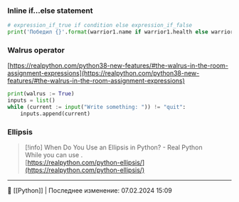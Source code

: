 ### Inline if…else statement
```Python
# expression_if_true if condition else expression_if_false
print('Победил {}'.format(warrior1.name if warrior1.health else warrior2.name))
```
### Walrus operator
[https://realpython.com/python38-new-features/#the-walrus-in-the-room-assignment-expressions](https://realpython.com/python38-new-features/#the-walrus-in-the-room-assignment-expressions)
```Python
print(walrus := True)
inputs = list()
while (current := input("Write something: ")) != "quit":
    inputs.append(current)
```
### Ellipsis

> [!info] When Do You Use an Ellipsis in Python? - Real Python  
> While you can use .  
> [https://realpython.com/python-ellipsis/](https://realpython.com/python-ellipsis/)

----
📂 [[Python]] | Последнее изменение: 07.02.2024 15:09